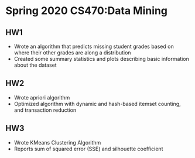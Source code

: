 # Spring 2020 CS470:Data Mining

## HW1
- Wrote an algorithm that predicts missing student grades based on where their other grades are along a distribution
- Created some summary statistics and plots describing basic information about the dataset

## HW2
- Wrote apriori algorithm 
- Optimized algorithm with dynamic and hash-based itemset counting, and transaction reduction

## HW3
- Wrote KMeans Clustering Algorithm
- Reports sum of squared error (SSE) and silhouette coefficient
